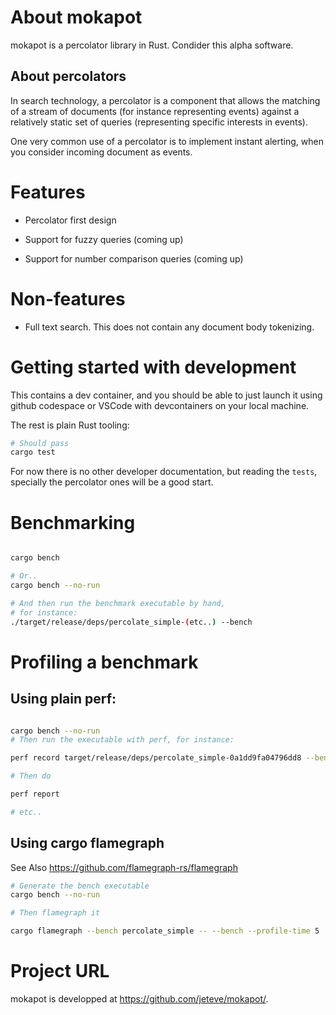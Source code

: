 # About mokapot

mokapot is a percolator library in Rust. Condider this alpha software.

## About percolators

In search technology, a percolator is a component that allows the matching of a stream
of documents (for instance representing events) against a relatively static set
of queries (representing specific interests in events).

One very common use of a percolator is to implement instant alerting, when you consider incoming
document as events.

# Features

- Percolator first design

- Support for fuzzy queries (coming up)

- Support for number comparison queries (coming up)

# Non-features

- Full text search. This does not contain any document body tokenizing.

# Getting started with development

This contains a dev container, and you should be able to just launch it using github codespace
or VSCode with devcontainers on your local machine.

The rest is plain Rust tooling:

```sh
# Should pass
cargo test
```

For now there is no other developer documentation, but reading the `tests`, specially the percolator ones
will be a good start.

# Benchmarking

```sh

cargo bench

# Or..
cargo bench --no-run

# And then run the benchmark executable by hand,
# for instance:
./target/release/deps/percolate_simple-(etc..) --bench

```

# Profiling a benchmark


## Using plain perf:

```sh

cargo bench --no-run
# Then run the executable with perf, for instance:

perf record target/release/deps/percolate_simple-0a1dd9fa04796dd8 --bench --profile-time 5

# Then do

perf report 

# etc..
```

## Using cargo flamegraph

See Also https://github.com/flamegraph-rs/flamegraph

```sh
# Generate the bench executable
cargo bench --no-run

# Then flamegraph it

cargo flamegraph --bench percolate_simple -- --bench --profile-time 5

```


# Project URL

mokapot is developped at https://github.com/jeteve/mokapot/.
